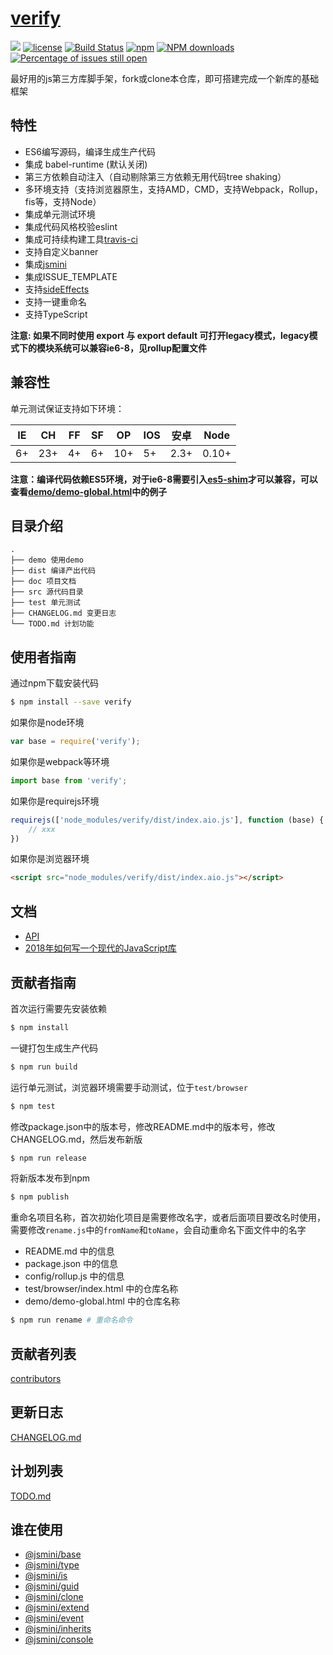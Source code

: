 # [verify](https://github.com/xiping.wang/verify)
[![](https://img.shields.io/badge/Powered%20by-jslib%20base-brightgreen.svg)](https://github.com/xiping.wang/verify)
[![license](https://img.shields.io/badge/license-MIT-blue.svg)](https://github.com/xiping.wang/verify/blob/master/LICENSE)
[![Build Status](https://travis-ci.org/xiping.wang/verify.svg?branch=master)](https://travis-ci.org/xiping.wang/verify)
[![npm](https://img.shields.io/badge/npm-0.1.0-orange.svg)](https://www.npmjs.com/package/verify)
[![NPM downloads](http://img.shields.io/npm/dm/verify.svg?style=flat-square)](http://www.npmtrends.com/verify)
[![Percentage of issues still open](http://isitmaintained.com/badge/open/xiping.wang/verify.svg)](http://isitmaintained.com/project/xiping.wang/verify "Percentage of issues still open")

最好用的js第三方库脚手架，fork或clone本仓库，即可搭建完成一个新库的基础框架

## 特性

- ES6编写源码，编译生成生产代码
- 集成 babel-runtime (默认关闭)
- 第三方依赖自动注入（自动剔除第三方依赖无用代码tree shaking）
- 多环境支持（支持浏览器原生，支持AMD，CMD，支持Webpack，Rollup，fis等，支持Node）
- 集成单元测试环境
- 集成代码风格校验eslint
- 集成可持续构建工具[travis-ci](https://www.travis-ci.org/)
- 支持自定义banner
- 集成[jsmini](https://github.com/jsmini)
- 集成ISSUE_TEMPLATE
- 支持[sideEffects](https://juejin.im/post/5b4ff9ece51d45190c18bb65)
- 支持一键重命名
- 支持TypeScript

**注意: 如果不同时使用 export 与 export default 可打开legacy模式，legacy模式下的模块系统可以兼容ie6-8，见rollup配置文件**

## 兼容性
单元测试保证支持如下环境：

| IE   | CH   | FF   | SF   | OP   | IOS  | 安卓   | Node  |
| ---- | ---- | ---- | ---- | ---- | ---- | ---- | ----- |
| 6+   | 23+  | 4+   | 6+   | 10+  | 5+   | 2.3+ | 0.10+ |

**注意：编译代码依赖ES5环境，对于ie6-8需要引入[es5-shim](http://github.com/es-shims/es5-shim/)才可以兼容，可以查看[demo/demo-global.html](../demo/demo-global.html)中的例子**

## 目录介绍

```
.
├── demo 使用demo
├── dist 编译产出代码
├── doc 项目文档
├── src 源代码目录
├── test 单元测试
├── CHANGELOG.md 变更日志
└── TODO.md 计划功能
```

## 使用者指南
通过npm下载安装代码

```bash
$ npm install --save verify
```

如果你是node环境

```js
var base = require('verify');
```

如果你是webpack等环境

```js
import base from 'verify';
```

如果你是requirejs环境

```js
requirejs(['node_modules/verify/dist/index.aio.js'], function (base) {
    // xxx
})
```

如果你是浏览器环境

```html
<script src="node_modules/verify/dist/index.aio.js"></script>
```

## 文档
- [API](https://github.com/xiping.wang/verify/blob/master/doc/api.md)
- [2018年如何写一个现代的JavaScript库](https://xiping.wang.com/javascript/2018/08/17/2020-js-lib/)

## 贡献者指南
首次运行需要先安装依赖

```bash
$ npm install
```

一键打包生成生产代码

```bash
$ npm run build
```

运行单元测试，浏览器环境需要手动测试，位于`test/browser`

```bash
$ npm test
```

修改package.json中的版本号，修改README.md中的版本号，修改CHANGELOG.md，然后发布新版

```bash
$ npm run release
```

将新版本发布到npm

```bash
$ npm publish
```

重命名项目名称，首次初始化项目是需要修改名字，或者后面项目要改名时使用，需要修改`rename.js`中的`fromName`和`toName`，会自动重命名下面文件中的名字

- README.md 中的信息
- package.json 中的信息
- config/rollup.js 中的信息
- test/browser/index.html 中的仓库名称
- demo/demo-global.html 中的仓库名称

```bash
$ npm run rename # 重命名命令
```
## 贡献者列表
[contributors](https://github.com/xiping.wang/verify/graphs/contributors)

## 更新日志
[CHANGELOG.md](https://github.com/xiping.wang/verify/blob/master/CHANGELOG.md)

## 计划列表
[TODO.md](https://github.com/xiping.wang/verify/blob/master/TODO.md)

## 谁在使用

- [@jsmini/base](https://github.com/jsmini/base)
- [@jsmini/type](https://github.com/jsmini/type)
- [@jsmini/is](https://github.com/jsmini/is)
- [@jsmini/guid](https://github.com/jsmini/guid)
- [@jsmini/clone](https://github.com/jsmini/clone)
- [@jsmini/extend](https://github.com/jsmini/extend)
- [@jsmini/event](https://github.com/jsmini/event)
- [@jsmini/inherits](https://github.com/jsmini/inherits)
- [@jsmini/console](https://github.com/jsmini/console)

